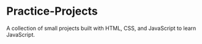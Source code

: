 # Practice-Projects
A collection of small projects built with HTML, CSS, and JavaScript to learn JavaScript.

